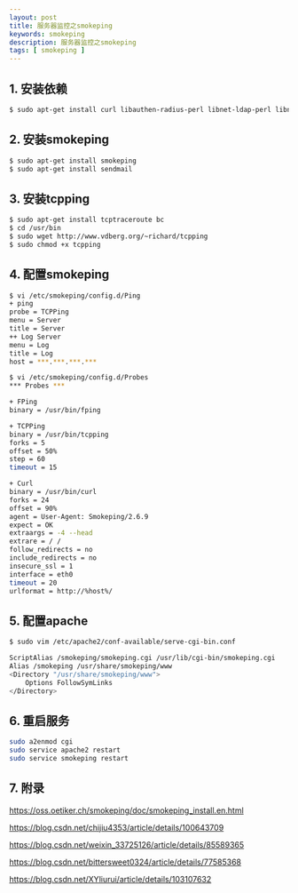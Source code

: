 ```yaml
---
layout: post
title: 服务器监控之smokeping
keywords: smokeping
description: 服务器监控之smokeping
tags: [ smokeping ]
---
```


## 1. 安装依赖

```bash
$ sudo apt-get install curl libauthen-radius-perl libnet-ldap-perl libnet-dns-perl libio-socket-ssl-perl libnet-telnet-perl libsocket6-perl libio-socket-inet6-perl apache2
```


## 2. 安装smokeping

```bash
$ sudo apt-get install smokeping
$ sudo apt-get install sendmail
```

## 3. 安装tcpping

```bash
$ sudo apt-get install tcptraceroute bc
$ cd /usr/bin
$ sudo wget http://www.vdberg.org/~richard/tcpping
$ sudo chmod +x tcpping
```

## 4. 配置smokeping

```bash
$ vi /etc/smokeping/config.d/Ping
+ ping
probe = TCPPing
menu = Server
title = Server
++ Log Server
menu = Log
title = Log
host = ***.***.***.***

$ vi /etc/smokeping/config.d/Probes
*** Probes ***

+ FPing
binary = /usr/bin/fping

+ TCPPing
binary = /usr/bin/tcpping
forks = 5
offset = 50%
step = 60
timeout = 15

+ Curl
binary = /usr/bin/curl
forks = 24
offset = 90%
agent = User-Agent: Smokeping/2.6.9
expect = OK
extraargs = -4 --head
extrare = / /
follow_redirects = no
include_redirects = no
insecure_ssl = 1
interface = eth0
timeout = 20
urlformat = http://%host%/
```

## 5. 配置apache

```bash
$ sudo vim /etc/apache2/conf-available/serve-cgi-bin.conf

ScriptAlias /smokeping/smokeping.cgi /usr/lib/cgi-bin/smokeping.cgi
Alias /smokeping /usr/share/smokeping/www
<Directory "/usr/share/smokeping/www">
	Options FollowSymLinks
</Directory>
```

## 6. 重启服务

```bash
sudo a2enmod cgi
sudo service apache2 restart
sudo service smokeping restart
```


## 7. 附录
https://oss.oetiker.ch/smokeping/doc/smokeping_install.en.html

https://blog.csdn.net/chijiu4353/article/details/100643709

https://blog.csdn.net/weixin_33725126/article/details/85589365

https://blog.csdn.net/bittersweet0324/article/details/77585368

https://blog.csdn.net/XYliurui/article/details/103107632